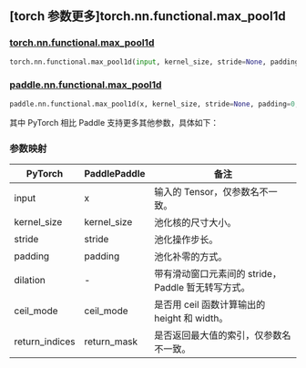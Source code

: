 ## [torch 参数更多]torch.nn.functional.max_pool1d

### [torch.nn.functional.max_pool1d](https://pytorch.org/docs/1.13/generated/torch.nn.functional.max_pool1d.html#torch.nn.functional.max_pool1d)

```python
torch.nn.functional.max_pool1d(input, kernel_size, stride=None, padding=0, dilation=1, ceil_mode=False, return_indices=False)
```

### [paddle.nn.functional.max_pool1d](https://www.paddlepaddle.org.cn/documentation/docs/zh/api/paddle/nn/functional/max_pool1d_cn.html)

```python
paddle.nn.functional.max_pool1d(x, kernel_size, stride=None, padding=0, return_mask=False, ceil_mode=False, name=None)
```

其中 PyTorch 相比 Paddle 支持更多其他参数，具体如下：

### 参数映射

| PyTorch        | PaddlePaddle | 备注                                               |
| -------------- | ------------ | -------------------------------------------------- |
| input          | x            | 输入的 Tensor，仅参数名不一致。                    |
| kernel_size    | kernel_size  | 池化核的尺寸大小。                                 |
| stride         | stride       | 池化操作步长。                                     |
| padding        | padding      | 池化补零的方式。                                   |
| dilation       | -            | 带有滑动窗口元素间的 stride，Paddle 暂无转写方式。 |
| ceil_mode      | ceil_mode    | 是否用 ceil 函数计算输出的 height 和 width。       |
| return_indices | return_mask  | 是否返回最大值的索引，仅参数名不一致。             |
